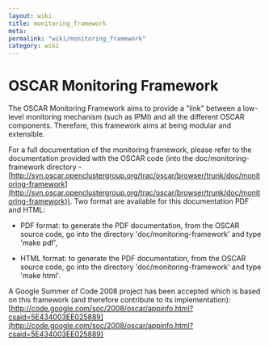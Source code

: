 ```yaml
---
layout: wiki
title: monitoring_framework
meta: 
permalink: "wiki/monitoring_framework"
category: wiki
---
```

<!-- Name: monitoring_framework -->
<!-- Version: 3 -->
<!-- Author: valleegr -->

# OSCAR Monitoring Framework

The OSCAR Monitoring Framework aims to provide a "link" between a low-level monitoring mechanism (such as IPMI) and all the different OSCAR components. Therefore, this framework aims at being modular and extensible.

For a full documentation of the monitoring framework, please refer to the documentation provided with the OSCAR code (into the doc/monitoring-framework directory - [http://svn.oscar.openclustergroup.org/trac/oscar/browser/trunk/doc/monitoring-framework](http://svn.oscar.openclustergroup.org/trac/oscar/browser/trunk/doc/monitoring-framework)). Two format are available for this documentation PDF and HTML:

- PDF format: to generate the PDF documentation, from the OSCAR source code, go into the directory 'doc/monitoring-framework' and type 'make pdf',

- HTML format: to generate the PDF documentation, from the OSCAR source code, go into the directory 'doc/monitoring-framework' and type 'make html'.

A Google Summer of Code 2008 project has been accepted which is based on this framework (and therefore contribute to its implementation): [http://code.google.com/soc/2008/oscar/appinfo.html?csaid=5E434003EE025889](http://code.google.com/soc/2008/oscar/appinfo.html?csaid=5E434003EE025889)
